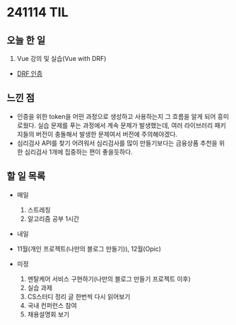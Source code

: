 # 241114 TIL

## 오늘 한 일
1. Vue 강의 및 실습(Vue with DRF)
  - [DRF 인증](../Django/DRF인증.md)


## 느낀 점
  - 인증을 위한 token을 어떤 과정으로 생성하고 사용하는지 그 흐름을 알게 되어 흥미로웠다. 실습 문제를 푸는 과정에서 계속 문제가 발생했는데, 여러 라이브러리 패키지들의 버전이 충돌해서 발생한 문제여서 버전에 주의해야겠다.
  - 심리검사 API를 찾기 어려워서 심리검사를 많이 만들기보다는 금융상품 추천을 위한 심리검사 1개에 집중하는 편이 좋을듯하다.

## 할 일 목록
  - 매일
    1. 스트레칭
    2. 알고리즘 공부 1시간

  - 내일
  
  - 11월(개인 프로젝트(나만의 블로그 만들기)), 12월(Opic)

  - 미정
    1. 멘탈케어 서비스 구현하기(나만의 블로그 만들기 프로젝트 이후)
    2. 실습 과제
    3. CS스터디 정리 글 한번씩 다시 읽어보기
    4. 국내 컨퍼런스 참여
    5. 채용설명회 보기